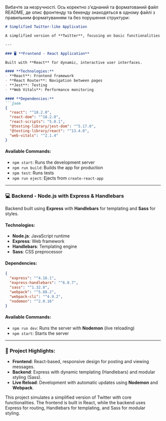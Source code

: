 Вибачте за незручності. Ось коректно з'єднаний та форматований файл README, де опис фронтенду та бекенду знаходяться в одному файлі з правильним форматуванням та без порушення структури:

```markdown
# Simplified Twitter-like Application

A simplified version of **Twitter**, focusing on basic functionalities such as user authentication, posting messages, and viewing posts.

---

### 🖥️ **Frontend - React Application**

Built with **React** for dynamic, interactive user interfaces.

#### **Technologies:**
- **React**: Frontend framework
- **React Router**: Navigation between pages
- **Jest**: Testing
- **Web Vitals**: Performance monitoring

#### **Dependencies:**
```json
{
  "react": "^18.2.0",
  "react-dom": "^18.2.0",
  "react-scripts": "5.0.1",
  "@testing-library/jest-dom": "^5.17.0",
  "@testing-library/react": "^13.4.0",
  "web-vitals": "^2.1.4"
}
```

#### **Available Commands:**
- `npm start`: Runs the development server
- `npm run build`: Builds the app for production
- `npm test`: Runs tests
- `npm run eject`: Ejects from `create-react-app`

---

### 💻 **Backend - Node.js with Express & Handlebars**

Backend built using **Express** with **Handlebars** for templating and **Sass** for styles.

#### **Technologies:**
- **Node.js**: JavaScript runtime
- **Express**: Web framework
- **Handlebars**: Templating engine
- **Sass**: CSS preprocessor

#### **Dependencies:**
```json
{
  "express": "^4.16.1",
  "express-handlebars": "^6.0.7",
  "sass": "^1.32.8",
  "webpack": "^5.88.2",
  "webpack-cli": "^4.9.2",
  "nodemon": "^2.0.16"
}
```

#### **Available Commands:**
- `npm run dev`: Runs the server with **Nodemon** (live reloading)
- `npm start`: Starts the server

---

### 🚀 **Project Highlights:**
- **Frontend**: React-based, responsive design for posting and viewing messages.
- **Backend**: Express with dynamic templating (Handlebars) and modular styling (Sass).
- **Live Reload**: Development with automatic updates using **Nodemon** and **Webpack**.

This project simulates a simplified version of Twitter with core functionalities. The frontend is built in React, while the backend uses Express for routing, Handlebars for templating, and Sass for modular styling.
```
